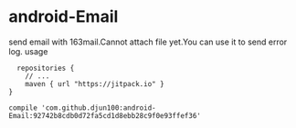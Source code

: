 # android-Email
send email with 163mail.Cannot attach file yet.You can use it to send error log.
usage


      repositories {
        // ...
        maven { url "https://jitpack.io" }
    }

    compile 'com.github.djun100:android-Email:92742b8cdb0d72fa5cd1d8ebb28c9f0e93ffef36'